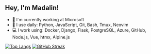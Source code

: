 ## Hey, I'm Madalin!

- 🏢 I'm currently working at Microsoft
- 🚀 I use daily: Python, JavaScript, Git, Bash, Tmux, Neovim
- 💻 I work using: Docker, Django, Flask, PostgreSQL, Azure, GitHub, Node.js, Vue, htmx, Alpine.js

[![Top Langs](https://github-readme-stats.vercel.app/api/top-langs/?username=madalinpopa)](https://github.com/anuraghazra/github-readme-stats) [![GitHub Streak](http://github-readme-streak-stats.herokuapp.com?user=madalinpopa&hide_border=true)](https://git.io/streak-stats)
